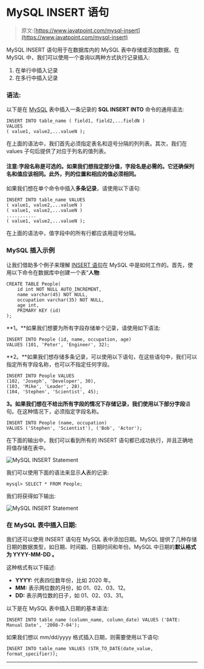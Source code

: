 # MySQL INSERT 语句

> 原文:[https://www.javatpoint.com/mysql-insert](https://www.javatpoint.com/mysql-insert)

MySQL INSERT 语句用于在数据库内的 MySQL 表中存储或添加数据。在 MySQL 中，我们可以使用一个查询以两种方式执行记录插入:

1.  在单行中插入记录
2.  在多行中插入记录

### 语法:

以下是在 [MySQL](https://www.javatpoint.com/mysql-tutorial) 表中插入一条记录的 **SQL INSERT INTO** 命令的通用语法:

```
INSERT INTO table_name ( field1, field2,...fieldN )  
VALUES  
( value1, value2,...valueN );  

```

在上面的语法中，我们首先必须指定表名和逗号分隔的列列表。其次，我们在 values 子句后提供了对应于列名的值列表。

#### 注意:字段名称是可选的。如果我们想指定部分值，字段名是必需的。它还确保列名和值应该相同。此外，列的位置和相应的值必须相同。

如果我们想在单个命令中插入**多条记录**，请使用以下语句:

```
INSERT INTO table_name VALUES
( value1, value2,...valueN )
( value1, value2,...valueN )
...........
( value1, value2,...valueN );  

```

在上面的语法中，值字段中的所有行都应该用逗号分隔。

### MySQL 插入示例

让我们借助多个例子来理解 [INSERT 语句](https://www.javatpoint.com/mysql-insert)在 MySQL 中是如何工作的。首先，使用以下命令在数据库中创建一个表“**人物**:

```
CREATE TABLE People(
	id int NOT NULL AUTO_INCREMENT,
	name varchar(45) NOT NULL,
	occupation varchar(35) NOT NULL,
	age int,
	PRIMARY KEY (id)
);

```

**1。**如果我们想要为所有字段存储单个记录，请使用如下语法:

```
INSERT INTO People (id, name, occupation, age) 
VALUES (101, 'Peter', 'Engineer', 32);

```

**2。**如果我们想存储多条记录，可以使用以下语句，在这些语句中，我们可以指定所有字段名称，也可以不指定任何字段。

```
INSERT INTO People VALUES
(102, 'Joseph', 'Developer', 30),
(103, 'Mike', 'Leader', 28),
(104, 'Stephen', 'Scientist', 45);

```

**3。**如果我们想在不给出所有字段的情况下存储记录，我们使用以下**部分字段**语句。在这种情况下，必须指定字段名称。

```
INSERT INTO People (name, occupation) 
VALUES ('Stephen', 'Scientist'), ('Bob', 'Actor');

```

在下面的输出中，我们可以看到所有的 INSERT 语句都已成功执行，并且正确地将值存储在表中。

![MySQL INSERT Statement](../Images/5ad11093b9c067302550a00fe85fac9b.png)

我们可以使用下面的语法来显示**人**表的记录:

```
mysql> SELECT * FROM People;

```

我们将获得如下输出:

![MySQL INSERT Statement](../Images/c1fc72992df2b491f293262d64e19de5.png)

### 在 MySQL 表中插入日期:

我们还可以使用 INSERT 语句在 MySQL 表中添加日期。MySQL 提供了几种存储日期的数据类型，如日期、时间戳、日期时间和年份。MySQL 中日期的**默认格式为 **YYYY-MM-DD** 。**

这种格式有以下描述:

*   **YYYY:** 代表四位数年份，比如 2020 年。
*   **MM:** 表示两位数的月份，如 01、02、03、12。
*   **DD:** 表示两位数的日子，如 01、02、03、31。

以下是在 MySQL 表中插入日期的基本语法:

```
INSERT INTO table_name (column_name, column_date) VALUES ('DATE: Manual Date', '2008-7-04'); 

```

如果我们想以 mm/dd/yyyy 格式插入日期，则需要使用以下语句:

```
INSERT INTO table_name VALUES (STR_TO_DATE(date_value, format_specifier));

```

* * *